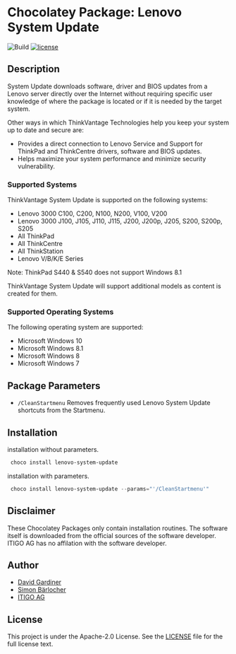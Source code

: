 # Chocolatey Package: Lenovo System Update

![Build](https://github.com/open-circle-ltd/chocolatey.lenovo-system-update/actions/workflows/chocomilk.yml/badge.svg?branch=master)
[![license](https://img.shields.io/github/license/mashape/apistatus.svg?style=popout-square)](licence) 

## Description

System Update downloads software, driver and BIOS updates from a Lenovo server directly over the Internet without requiring specific user knowledge of where the package is located or if it is needed by the target system.

Other ways in which ThinkVantage Technologies help you keep your system up to date and secure are:

- Provides a direct connection to Lenovo Service and Support for ThinkPad and ThinkCentre drivers, software and BIOS updates.
- Helps maximize your system performance and minimize security vulnerability.

### Supported Systems

ThinkVantage System Update is supported on the following systems:

- Lenovo 3000 C100, C200, N100, N200, V100, V200
- Lenovo 3000 J100, J105, J110, J115, J200, J200p, J205, S200, S200p, S205
- All ThinkPad
- All ThinkCentre
- All ThinkStation
- Lenovo V/B/K/E Series

Note: ThinkPad S440 &amp; S540 does not support Windows 8.1

ThinkVantage System Update will support additional models as content is created for them.

### Supported Operating Systems

The following operating system are supported:

- Microsoft Windows 10
- Microsoft Windows 8.1
- Microsoft Windows 8
- Microsoft Windows 7

## Package Parameters

- `/CleanStartmenu` Removes frequently used Lenovo System Update shortcuts from the Startmenu.

## Installation

installation without parameters.

```ps1
 choco install lenovo-system-update
```

installation with parameters.

```ps1
 choco install lenovo-system-update --params="'/CleanStartmenu'"
```

## Disclaimer

These Chocolatey Packages only contain installation routines. The software itself is downloaded from the official sources of the software developer. ITIGO AG has no affilation with the software developer.

## Author

- [David Gardiner](https://david.gardiner.net.au)
- [Simon Bärlocher](https://sbaerlocher.ch)
- [ITIGO AG](https://www.itigo.ch)

## License

This project is under the Apache-2.0 License. See the [LICENSE](LICENSE) file for the full license text.
